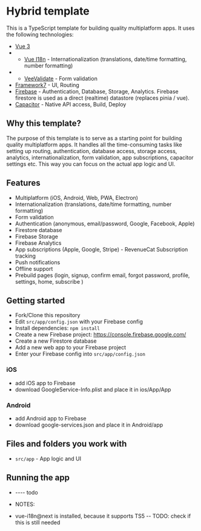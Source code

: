 # Hybrid template

This is a TypeScript template for building quality multiplatform apps. It uses the following technologies:

- [Vue 3](https://v3.vuejs.org/)
- - [Vue I18n](https:https://vue-i18n.intlify.dev/) - Internationalization (translations, date/time formatting, number formatting)
- - [VeeValidate](https://vee-validate.logaretm.com/v4/) - Form validation
- [Framework7](https://framework7.io/) - UI, Routing
- [Firebase](https://firebase.google.com/) - Authentication, Database, Storage, Analytics. Firebase firestore is used as a direct (realtime) datastore (replaces pinia / vue).
- [Capacitor](https://capacitorjs.com/) - Native API access, Build, Deploy

## Why this template?

The purpose of this template is to serve as a starting point for building quality multiplatform apps. It handles all the time-consuming tasks like setting up routing, authentication, database access, storage access, analytics, internationalization, form validation, app subscriptions, capacitor settings etc. This way you can focus on the actual app logic and UI.

## Features

- Multiplatform (iOS, Android, Web, PWA, Electron)
- Internationalization (translations, date/time formatting, number formatting)
- Form validation
- Authentication (anonymous, email/password, Google, Facebook, Apple)
- Firestore database
- Firebase Storage
- Firebase Analytics
- App subscriptions (Apple, Google, Stripe) - RevenueCat Subscription tracking
- Push notifications
- Offline support
- Prebuild pages (login, signup, confirm email, forgot password, profile, settings, home, subscribe )

## Getting started

- Fork/Clone this repository
- Edit `src/app/config.json` with your Firebase config
- Install dependencies: `npm install`
- Create a new Firebase project: https://console.firebase.google.com/
- Create a new Firestore database
- Add a new web app to your Firebase project
- Enter your Firebase config into `src/app/config.json`

### iOS

- add iOS app to Firebase
- download GoogleService-Info.plist and place it in ios/App/App

### Android

- add Android app to Firebase
- download google-services.json and place it in Android/app

## Files and folders you work with

- `src/app` - App logic and UI

## Running the app

- ---- todo

- NOTES:

* vue-i18n@next is installed, because it supports TS5 -- TODO: check if this is still needed
